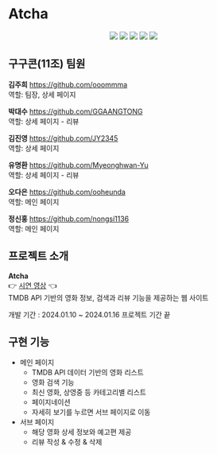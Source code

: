 # Atcha

<div align="center">
<img src="https://img.shields.io/badge/HTML5-E34F26?style=for-the-badge&logo=HTML5&logoColor=white" />
<img src="https://img.shields.io/badge/CSS3-1572B6?style=for-the-badge&logo=CSS3&logoColor=white" />
<img src="https://img.shields.io/badge/Javascript-F7DF1E?style=for-the-badge&logo=Javascript&logoColor=white" />
<img src="https://img.shields.io/badge/Git-F05032?style=for-the-badge&logo=Git&logoColor=white" />
<img src="https://img.shields.io/badge/GitHub-181717?style=for-the-badge&logo=GitHub&logoColor=white" />
</div>

## 구구콘(11조) 팀원

**김주희** https://github.com/ooommma  
역할: 팀장, 상세 페이지

**박대수** https://github.com/GGAANGTONG  
역할: 상세 페이지 - 리뷰

**김진영** https://github.com/JY2345  
역할: 상세 페이지

**유명환** https://github.com/Myeonghwan-Yu  
역할: 상세 페이지 - 리뷰

**오다은** https://github.com/ooheunda  
역할: 메인 페이지

**정신홍** https://github.com/nongsi1136  
역할: 메인 페이지

## 프로젝트 소개

**Atcha**  
:point_right: <a href="https://www.youtube.com/watch?v=H8Vn2q9Gxws">시연 영상</a> :point_left:  
TMDB API 기반의 영화 정보, 검색과 리뷰 기능을 제공하는 웹 사이트

개발 기간 : 2024.01.10 ~ 2024.01.16 프로젝트 기간 끝

## 구현 기능

- 메인 페이지
    - TMDB API 데이터 기반의 영화 리스트
    - 영화 검색 기능
    - 최신 영화, 상영중 등 카테고리별 리스트
    - 페이지네이션
    - 자세히 보기를 누르면 서브 페이지로 이동
- 서브 페이지
    - 해당 영화 상세 정보와 예고편 제공
    - 리뷰 작성 & 수정 & 삭제
